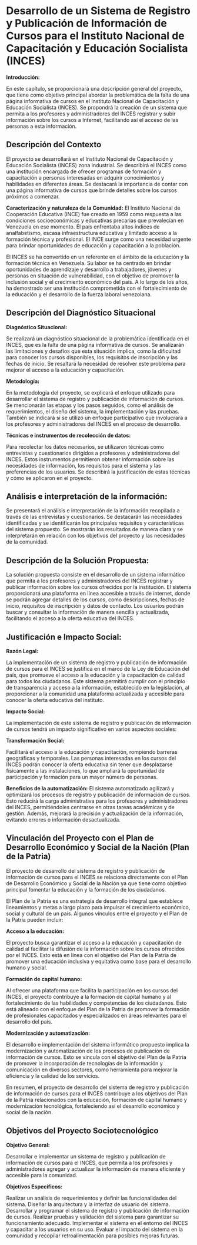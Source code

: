 # Desarrollo de un Sistema de Registro y Publicación de Información de Cursos para el Instituto Nacional de Capacitación y Educación Socialista (INCES)

**Introducción:**

En este capítulo, se proporcionará una descripción general del proyecto, que tiene como objetivo principal abordar la problemática de la falta de una página informativa de cursos en el Instituto Nacional de Capacitación y Educación Socialista (INCES). Se propondrá la creación de un sistema que permita a los profesores y administradores del INCES registrar y subir información sobre los cursos a Internet, facilitando así el acceso de las personas a esta información.

## Descripción del Contexto
El proyecto se desarrollará en el Instituto Nacional de Capacitación y Educación Socialista (INCES) zona industrial. Se describirá el INCES como una institución encargada de ofrecer programas de formación y capacitación a personas interesadas en adquirir conocimientos y habilidades en diferentes áreas. Se destacará la importancia de contar con una página informativa de cursos que brinde detalles sobre los cursos próximos a comenzar.

**Caracterización y naturaleza de la Comunidad:**
El Instituto Nacional de Cooperación Educativa (INCE) fue creado en 1959 como respuesta a las condiciones socioeconómicas y educativas precarias que prevalecían en Venezuela en ese momento. El país enfrentaba altos índices de analfabetismo, escasa infraestructura educativa y limitado acceso a la formación técnica y profesional. El INCE surge como una necesidad urgente para brindar oportunidades de educación y capacitación a la población.

El INCES se ha convertido en un referente en el ámbito de la educación y la formación técnica en Venezuela. Su labor se ha centrado en brindar oportunidades de aprendizaje y desarrollo a trabajadores, jóvenes y personas en situación de vulnerabilidad, con el objetivo de promover la inclusión social y el crecimiento económico del país. A lo largo de los años, ha demostrado ser una institución comprometida con el fortalecimiento de la educación y el desarrollo de la fuerza laboral venezolana.

## Descripción del Diagnóstico Situacional

**Diagnóstico Situacional:**

Se realizará un diagnóstico situacional de la problemática identificada en el INCES, que es la falta de una página informativa de cursos. Se analizarán las limitaciones y desafíos que esta situación implica, como la dificultad para conocer los cursos disponibles, los requisitos de inscripción y las fechas de inicio. Se resaltará la necesidad de resolver este problema para mejorar el acceso a la educación y capacitación.

**Metodología:**

En la metodología del proyecto, se explicará el enfoque utilizado para desarrollar el sistema de registro y publicación de información de cursos. Se mencionarán las etapas y los pasos seguidos, como el análisis de requerimientos, el diseño del sistema, la implementación y las pruebas. También se indicará si se utilizó un enfoque participativo que involucrara a los profesores y administradores del INCES en el proceso de desarrollo.

**Técnicas e instrumentos de recolección de datos:**

Para recolectar los datos necesarios, se utilizaron técnicas como entrevistas y cuestionarios dirigidos a profesores y administradores del INCES. Estos instrumentos permitieron obtener información sobre las necesidades de información, los requisitos para el sistema y las preferencias de los usuarios. Se describirá la justificación de estas técnicas y cómo se aplicaron en el proyecto.

## Análisis e interpretación de la información:

Se presentará el análisis e interpretación de la información recopilada a través de las entrevistas y cuestionarios. Se destacarán las necesidades identificadas y se identificarán los principales requisitos y características del sistema propuesto. Se mostrarán los resultados de manera clara y se interpretarán en relación con los objetivos del proyecto y las necesidades de la comunidad.

## Descripción de la Solución Propuesta:

La solución propuesta consiste en el desarrollo de un sistema informático que permita a los profesores y administradores del INCES registrar y publicar información sobre los cursos ofrecidos por la institución. El sistema proporcionará una plataforma en línea accesible a través de internet, donde se podrán agregar detalles de los cursos, como descripciones, fechas de inicio, requisitos de inscripción y datos de contacto. Los usuarios podrán buscar y consultar la información de manera sencilla y actualizada, facilitando el acceso a la oferta educativa del INCES.

## Justificación e Impacto Social:

**Razón Legal:**

La implementación de un sistema de registro y publicación de información de cursos para el INCES se justifica en el marco de la Ley de Educación del país, que promueve el acceso a la educación y la capacitación de calidad para todos los ciudadanos. Este sistema permitirá cumplir con el principio de transparencia y acceso a la información, establecido en la legislación, al proporcionar a la comunidad una plataforma actualizada y accesible para conocer la oferta educativa del instituto.

**Impacto Social:**

La implementación de este sistema de registro y publicación de información de cursos tendrá un impacto significativo en varios aspectos sociales:

**Transformación Social:**

Facilitará el acceso a la educación y capacitación, rompiendo barreras geográficas y temporales. Las personas interesadas en los cursos del INCES podrán conocer la oferta educativa sin tener que desplazarse físicamente a las instalaciones, lo que ampliará la oportunidad de participación y formación para un mayor número de personas.

**Beneficios de la automatización:** 
El sistema automatizado agilizará y optimizará los procesos de registro y publicación de información de cursos. Esto reducirá la carga administrativa para los profesores y administradores del INCES, permitiéndoles centrarse en otras tareas académicas y de gestión. Además, mejorará la precisión y actualización de la información, evitando errores o información desactualizada.

## Vinculación del Proyecto con el Plan de Desarrollo Económico y Social de la Nación (Plan de la Patria)

El proyecto de desarrollo del sistema de registro y publicación de información de cursos para el INCES se relaciona directamente con el Plan de Desarrollo Económico y Social de la Nación ya que tiene como objetivo principal fomentar la educación y la formación de los ciudadanos.

El Plan de la Patria es una estrategia de desarrollo integral que establece lineamientos y metas a largo plazo para impulsar el crecimiento económico, social y cultural de un país. Algunos vínculos entre el proyecto y el Plan de la Patria pueden incluir:

**Acceso a la educación:** 

El proyecto busca garantizar el acceso a la educación y capacitación de calidad al facilitar la difusión de la información sobre los cursos ofrecidos por el INCES. Esto está en línea con el objetivo del Plan de la Patria de promover una educación inclusiva y equitativa como base para el desarrollo humano y social.

**Formación de capital humano:** 

Al ofrecer una plataforma que facilita la participación en los cursos del INCES, el proyecto contribuye a la formación de capital humano y al fortalecimiento de las habilidades y competencias de los ciudadanos. Esto está alineado con el enfoque del Plan de la Patria de promover la formación de profesionales capacitados y especializados en áreas relevantes para el desarrollo del país.

**Modernización y automatización:** 

El desarrollo e implementación del sistema informático propuesto implica la modernización y automatización de los procesos de publicación de información de cursos. Esto se vincula con el objetivo del Plan de la Patria de promover la incorporación de tecnologías de la información y comunicación en diversos sectores, como herramienta para mejorar la eficiencia y la calidad de los servicios.

En resumen, el proyecto de desarrollo del sistema de registro y publicación de información de cursos para el INCES contribuye a los objetivos del Plan de la Patria relacionados con la educación, formación de capital humano y modernización tecnológica, fortaleciendo así el desarrollo económico y social de la nación.

## Objetivos del Proyecto Sociotecnológico

**Objetivo General:**

Desarrollar e implementar un sistema de registro y publicación de información de cursos para el INCES, que permita a los profesores y administradores agregar y actualizar la información de manera eficiente y accesible para la comunidad.

**Objetivos Específicos:**

Realizar un análisis de requerimientos y definir las funcionalidades del sistema.
Diseñar la arquitectura y la interfaz de usuario del sistema.
Desarrollar y programar el sistema de registro y publicación de información de cursos.
Realizar pruebas y validación del sistema para garantizar su funcionamiento adecuado.
Implementar el sistema en el entorno del INCES y capacitar a los usuarios en su uso.
Evaluar el impacto del sistema en la comunidad y recopilar retroalimentación para posibles mejoras futuras.
